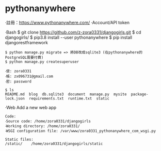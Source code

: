 # pythonanywhere

‧註冊：https://www.pythonanywhere.com/
‧Account/API token

‧Bash
    $ git clone https://github.com/z-zora0331/djangogirls.git
    $ cd djangogirls/
    $ pip3.8 install --user pythonanywhere
    $ pip install djangorestframework

    $ python manage.py migrate => 將DB改成sqlite3 (在pythonanywhere的PostgreSQL需要付費)
    $ python manage.py createsuperuser

    ‧使: zora0331
    ‧帳: zx096731@gmail.com
    ‧密: password

    $ ls
    README.md  blog  db.sqlite3  document  manage.py  mysite  package-lock.json  requirements.txt  runtime.txt  static

‧Web
    Add a new web app

    Code:
    ‧Source code: /home/zora0331/djangogirls
    ‧Working directory: /home/zora0331/
    ‧WSGI configuration file: /var/www/zora0331_pythonanywhere_com_wsgi.py

    Static files:
    /static/    /home/zora0331/djangogirls/static

